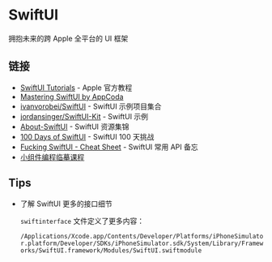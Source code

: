 # SwiftUI

拥抱未来的跨 Apple 全平台的 UI 框架

## 链接

- [SwiftUI Tutorials](https://developer.apple.com/tutorials/swiftui) - Apple 官方教程
- [Mastering SwiftUI by AppCoda](https://www.appcoda.com/learnswiftui/)
- [ivanvorobei/SwiftUI](https://github.com/ivanvorobei/SwiftUI) - SwiftUI 示例项目集合
- [jordansinger/SwiftUI-Kit](https://github.com/jordansinger/SwiftUI-Kit) - SwiftUI 示例
- [About-SwiftUI](https://github.com/Juanpe/About-SwiftUI) - SwiftUI 资源集锦
- [100 Days of SwiftUI](https://www.hackingwithswift.com/100/swiftui) - SwiftUI 100 天挑战
- [Fucking SwiftUI - Cheat Sheet](https://fuckingswiftui.com) - SwiftUI 常用 API 备忘
- [小组件编程临摹课程](https://developer.apple.com/cn/news/?id=yv6so7ie)

## Tips 

- 了解 SwiftUI 更多的接口细节

  `swiftinterface` 文件定义了更多内容：

  `/Applications/Xcode.app/Contents/Developer/Platforms/iPhoneSimulator.platform/Developer/SDKs/iPhoneSimulator.sdk/System/Library/Frameworks/SwiftUI.framework/Modules/SwiftUI.swiftmodule`